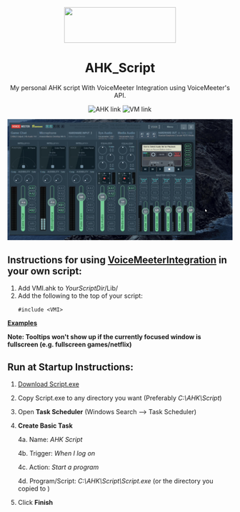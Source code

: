<p align="center">
  <img width="250" height="80" align="center" src="https://www.autohotkey.com/assets/images/ahk-logo-no-text241x78-160.png">
</p>
<h1 align="center">
  AHK_Script
</h1>
<p align="center">
 My personal AHK script With VoiceMeeter Integration using <a style="text-decoration:none" href="https://www.vb-audio.com/Services/developers.htm">VoiceMeeter's API</a>.
</p>
<p align="center">
  <a style="text-decoration:none" href="https://autohotkey.com">
    <img src="https://img.shields.io/badge/AutoHotkey-1.1.30.03-4DB057.svg" alt="AHK link" />
  </a>
  <a style="text-decoration:none" href="https://www.vb-audio.com/Voicemeeter/banana.htm">
   <img src="https://img.shields.io/badge/VoiceMeeter-Banana-FF4427.svg" alt="VM link" />
  </a>
</p>

![VoiceMeeter Integration](./Demo.gif)
## Instructions for using [VoiceMeeterIntegration](./src/Lib/VMI.ahk) in your own script:
1. Add VMI.ahk to *YourScriptDir*/Lib/
2. Add the following to the top of your script: 
      ```AutoHotKey
      #include <VMI>
      ```
[**Examples**](https://github.com/SaifAqqad/AHK_Script/blob/ec6ac260d624344265f861011df3c168a4cf2a75/src/Script.ahk#L44)

**Note: Tooltips won't show up if the currently focused window is fullscreen (e.g. fullscreen games/netflix)**

## Run at Startup Instructions: 
1. [Download Script.exe](https://github.com/SaifAqqad/AHK_Script/releases/latest/download/Script.exe)
2. Copy Script.exe to any directory you want (Preferably *C:\AHK\Script*)
3. Open **Task Scheduler** (Windows Search --> Task Scheduler) 
4. **Create Basic Task**

    4a. Name: *AHK Script*
    
    4b. Trigger: *When I log on*
    
    4c. Action: *Start a program*
    
    4d. Program/Script: *C:\AHK\Script\Script.exe* (or the directory you copied to )
        
5. Click **Finish**
